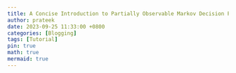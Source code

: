 ```yaml
---
title: A Concise Introduction to Partially Observable Markov Decision Processes
author: prateek
date: 2023-09-25 11:33:00 +0800
categories: [Blogging]
tags: [Tutorial]
pin: true
math: true
mermaid: true
---
```

